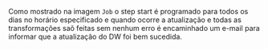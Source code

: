 Como mostrado na imagem `Job` o step start é programado para todos os dias no horário especificado e quando ocorre a atualização e todas
as transformações saõ feitas sem nenhum erro é encaminhado um e-mail para informar que a atualização do DW foi bem sucedida. 
